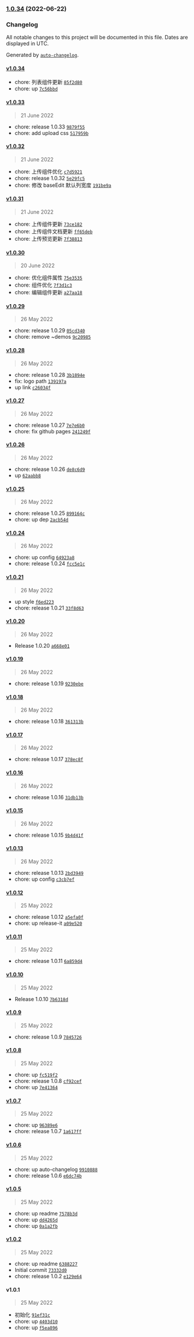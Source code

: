 ### [1.0.34](https://github.com/kafudev/ui-kit/compare/v1.0.33...v1.0.34) (2022-06-22)

### Changelog

All notable changes to this project will be documented in this file. Dates are displayed in UTC.

Generated by [`auto-changelog`](https://github.com/CookPete/auto-changelog).

#### [v1.0.34](https://github.com/kafudev/ui-kit/compare/v1.0.33...v1.0.34)

- chore: 列表组件更新 [`85f2d80`](https://github.com/kafudev/ui-kit/commit/85f2d8051e02b2f92c6ba6241c931120dc87e6fc)
- chore: up [`7c56bbd`](https://github.com/kafudev/ui-kit/commit/7c56bbd0913fa787641b264cc8919d8aa2f65391)

#### [v1.0.33](https://github.com/kafudev/ui-kit/compare/v1.0.32...v1.0.33)

> 21 June 2022

- chore: release 1.0.33 [`9879f55`](https://github.com/kafudev/ui-kit/commit/9879f552a0f3dabb3f76a554a7b34bec7f8f7a18)
- chore: add upload css [`517959b`](https://github.com/kafudev/ui-kit/commit/517959b1d020c61aec9ce798cd939b22585ba5d2)

#### [v1.0.32](https://github.com/kafudev/ui-kit/compare/v1.0.31...v1.0.32)

> 21 June 2022

- chore: 上传组件优化 [`c7d5921`](https://github.com/kafudev/ui-kit/commit/c7d5921323f7dc5fef861b236ad6ed88574b0218)
- chore: release 1.0.32 [`5e29fc5`](https://github.com/kafudev/ui-kit/commit/5e29fc5aba0ca1c30d69d20123823f2444d10518)
- chore: 修改 baseEdit 默认列宽度 [`191be9a`](https://github.com/kafudev/ui-kit/commit/191be9a0adb608b59291ce99498c925a9c16870e)

#### [v1.0.31](https://github.com/kafudev/ui-kit/compare/v1.0.30...v1.0.31)

> 21 June 2022

- chore: 上传组件更新 [`73ce182`](https://github.com/kafudev/ui-kit/commit/73ce182f67f6ca3fb07c462ed93e5f879cd0b320)
- chore: 上传组件文档更新 [`ff65deb`](https://github.com/kafudev/ui-kit/commit/ff65debb6f8359f52c661567e1ed973d4e45773e)
- chore: 上传预览更新 [`7f38813`](https://github.com/kafudev/ui-kit/commit/7f38813edb7b163d8853234d3142a6ca5307a66e)

#### [v1.0.30](https://github.com/kafudev/ui-kit/compare/v1.0.29...v1.0.30)

> 20 June 2022

- chore: 优化组件属性 [`75e3535`](https://github.com/kafudev/ui-kit/commit/75e353558d7afbdfd8e2909525647a0ced3c9774)
- chore: 组件优化 [`7f3d1c3`](https://github.com/kafudev/ui-kit/commit/7f3d1c3f3e21c6c28a71697f91529e6e4896d09a)
- chore: 编辑组件更新 [`a27aa18`](https://github.com/kafudev/ui-kit/commit/a27aa18585d782189663d7b1896b599750980176)

#### [v1.0.29](https://github.com/kafudev/ui-kit/compare/v1.0.28...v1.0.29)

> 26 May 2022

- chore: release 1.0.29 [`05cd340`](https://github.com/kafudev/ui-kit/commit/05cd34064fa8fce1d46f4b44ff5aa2cab7b28dda)
- chore: remove ~demos [`9c20985`](https://github.com/kafudev/ui-kit/commit/9c2098553ff036a37e060cda07b86601f5365ace)

#### [v1.0.28](https://github.com/kafudev/ui-kit/compare/v1.0.27...v1.0.28)

> 26 May 2022

- chore: release 1.0.28 [`3b1894e`](https://github.com/kafudev/ui-kit/commit/3b1894e21a90409fdb13a4a1f268f6db9e16cc02)
- fix: logo path [`139197a`](https://github.com/kafudev/ui-kit/commit/139197ab519bdb15d6b2138d53eacc4b0c718bcc)
- up link [`c26034f`](https://github.com/kafudev/ui-kit/commit/c26034f7f74d9b1b25695302ddbac2dba5cc62c8)

#### [v1.0.27](https://github.com/kafudev/ui-kit/compare/v1.0.26...v1.0.27)

> 26 May 2022

- chore: release 1.0.27 [`7e7e6b0`](https://github.com/kafudev/ui-kit/commit/7e7e6b02c94195d6ee41e117d13edeca96b5fe73)
- chore: fix github pages [`241249f`](https://github.com/kafudev/ui-kit/commit/241249fbec20526c365613a1ec59fc520b875e31)

#### [v1.0.26](https://github.com/kafudev/ui-kit/compare/v1.0.25...v1.0.26)

> 26 May 2022

- chore: release 1.0.26 [`de8c6d9`](https://github.com/kafudev/ui-kit/commit/de8c6d9d1b8a6c856a90380f964264c8dac8c047)
- up [`62aabb8`](https://github.com/kafudev/ui-kit/commit/62aabb8afd448688cb7b9e8360daec1772f653c0)

#### [v1.0.25](https://github.com/kafudev/ui-kit/compare/v1.0.24...v1.0.25)

> 26 May 2022

- chore: release 1.0.25 [`899164c`](https://github.com/kafudev/ui-kit/commit/899164c4f2b0c838454ec74ef59c4124bf1a5833)
- chore: up dep [`2acb54d`](https://github.com/kafudev/ui-kit/commit/2acb54d757f4c05844d0364afff6e4f8967fb7c8)

#### [v1.0.24](https://github.com/kafudev/ui-kit/compare/v1.0.21...v1.0.24)

> 26 May 2022

- chore: up config [`64923a8`](https://github.com/kafudev/ui-kit/commit/64923a8f2cc1dab19cfdd3e66e13d25c741da733)
- chore: release 1.0.24 [`fcc5e1c`](https://github.com/kafudev/ui-kit/commit/fcc5e1cb2e74767527d3af282866502ae48f175a)

#### [v1.0.21](https://github.com/kafudev/ui-kit/compare/v1.0.20...v1.0.21)

> 26 May 2022

- up style [`f6ed223`](https://github.com/kafudev/ui-kit/commit/f6ed223d3aa73c58394f85e7b019a2e8a7fb7a5c)
- chore: release 1.0.21 [`33f8d63`](https://github.com/kafudev/ui-kit/commit/33f8d6372e77d411d473e389b17e6664b2517162)

#### [v1.0.20](https://github.com/kafudev/ui-kit/compare/v1.0.19...v1.0.20)

> 26 May 2022

- Release 1.0.20 [`a668e01`](https://github.com/kafudev/ui-kit/commit/a668e0111abdb52b62d55b9604fb9ad7d7bdc035)

#### [v1.0.19](https://github.com/kafudev/ui-kit/compare/v1.0.18...v1.0.19)

> 26 May 2022

- chore: release 1.0.19 [`9230ebe`](https://github.com/kafudev/ui-kit/commit/9230ebedafaa777fb43d35dd15630f27213b5480)

#### [v1.0.18](https://github.com/kafudev/ui-kit/compare/v1.0.17...v1.0.18)

> 26 May 2022

- chore: release 1.0.18 [`361313b`](https://github.com/kafudev/ui-kit/commit/361313b0881edf279c599ebc6ec09251b12c8256)

#### [v1.0.17](https://github.com/kafudev/ui-kit/compare/v1.0.16...v1.0.17)

> 26 May 2022

- chore: release 1.0.17 [`378ec8f`](https://github.com/kafudev/ui-kit/commit/378ec8fc9928bc5590754744e3d21131c9e17834)

#### [v1.0.16](https://github.com/kafudev/ui-kit/compare/v1.0.15...v1.0.16)

> 26 May 2022

- chore: release 1.0.16 [`31db13b`](https://github.com/kafudev/ui-kit/commit/31db13bbc64b185e90381e93a1e1f95501135951)

#### [v1.0.15](https://github.com/kafudev/ui-kit/compare/v1.0.13...v1.0.15)

> 26 May 2022

- chore: release 1.0.15 [`9b4d41f`](https://github.com/kafudev/ui-kit/commit/9b4d41f4bc28a9e5833f0fdcd014dbf7b81686cd)

#### [v1.0.13](https://github.com/kafudev/ui-kit/compare/v1.0.12...v1.0.13)

> 26 May 2022

- chore: release 1.0.13 [`2bd3949`](https://github.com/kafudev/ui-kit/commit/2bd39491d2a7140cfb5626fcccdcb9fe00e59485)
- chore: up config [`c3cb7ef`](https://github.com/kafudev/ui-kit/commit/c3cb7effc3ca49faf4fb99fcb158f4e5f5705f86)

#### [v1.0.12](https://github.com/kafudev/ui-kit/compare/v1.0.11...v1.0.12)

> 25 May 2022

- chore: release 1.0.12 [`a5efa0f`](https://github.com/kafudev/ui-kit/commit/a5efa0f8fa7a787d2e442fb1b202f5f74128ae9d)
- chore: up release-it [`a09e520`](https://github.com/kafudev/ui-kit/commit/a09e520212d68ed613a29438e261e0a70037de78)

#### [v1.0.11](https://github.com/kafudev/ui-kit/compare/v1.0.10...v1.0.11)

> 25 May 2022

- chore: release 1.0.11 [`6a859d4`](https://github.com/kafudev/ui-kit/commit/6a859d4dcb07b8f75e07ed196499f2b93f4a2fa8)

#### [v1.0.10](https://github.com/kafudev/ui-kit/compare/v1.0.9...v1.0.10)

> 25 May 2022

- Release 1.0.10 [`7b6318d`](https://github.com/kafudev/ui-kit/commit/7b6318d6fb77e6b66ad807ebf3be9821fdc6eba2)

#### [v1.0.9](https://github.com/kafudev/ui-kit/compare/v1.0.8...v1.0.9)

> 25 May 2022

- chore: release 1.0.9 [`7845726`](https://github.com/kafudev/ui-kit/commit/78457265df4bf80d5339f8885db0463e094d8a05)

#### [v1.0.8](https://github.com/kafudev/ui-kit/compare/v1.0.7...v1.0.8)

> 25 May 2022

- chore: up [`fc519f2`](https://github.com/kafudev/ui-kit/commit/fc519f29f045ab152c8f89695bf31604f1aef178)
- chore: release 1.0.8 [`cf92cef`](https://github.com/kafudev/ui-kit/commit/cf92cef040ef1be1834c6b7f6f793d01c5003dd3)
- chore: up [`7e41364`](https://github.com/kafudev/ui-kit/commit/7e413640b614f709cca35b3915f0c95322f3b804)

#### [v1.0.7](https://github.com/kafudev/ui-kit/compare/v1.0.6...v1.0.7)

> 25 May 2022

- chore: up [`96389e6`](https://github.com/kafudev/ui-kit/commit/96389e60e4996de2e616f4e3afdd8f2239b564fc)
- chore: release 1.0.7 [`1a617ff`](https://github.com/kafudev/ui-kit/commit/1a617ffa08360af77b8723c203e06e54d932940e)

#### [v1.0.6](https://github.com/kafudev/ui-kit/compare/v1.0.5...v1.0.6)

> 25 May 2022

- chore: up auto-changelog [`9910888`](https://github.com/kafudev/ui-kit/commit/99108889e29b02d0fc52ad86ce53dbb7515e9e6d)
- chore: release 1.0.6 [`e6dc74b`](https://github.com/kafudev/ui-kit/commit/e6dc74baaf270c4175ecc34ca38e0e1d3ee104ac)

#### [v1.0.5](https://github.com/kafudev/ui-kit/compare/v1.0.2...v1.0.5)

> 25 May 2022

- chore: up readme [`7578b3d`](https://github.com/kafudev/ui-kit/commit/7578b3d05e6b41d19406298f2043bdf6b2fd19ee)
- chore: up [`dd4265d`](https://github.com/kafudev/ui-kit/commit/dd4265ddcadd9e9949c581da2f0be664cb1f138f)
- chore: up [`0a1a2fb`](https://github.com/kafudev/ui-kit/commit/0a1a2fb3eaf945dd389cfb844b6fb58d028a0e4c)

#### [v1.0.2](https://github.com/kafudev/ui-kit/compare/v1.0.1...v1.0.2)

> 25 May 2022

- chore: up readme [`6388227`](https://github.com/kafudev/ui-kit/commit/6388227b6284e7c2ff5112ae83eef6d2ef382751)
- Initial commit [`73332d0`](https://github.com/kafudev/ui-kit/commit/73332d0a559ff25dc98bc37a2d97cac067e07216)
- chore: release 1.0.2 [`e129e64`](https://github.com/kafudev/ui-kit/commit/e129e6477fd04a932bf87659a8c4921ad696f9f0)

#### v1.0.1

> 25 May 2022

- 初始化 [`91ef31c`](https://github.com/kafudev/ui-kit/commit/91ef31c09149588e06f5a5cab033e0c7553cfedd)
- chore: up [`4403d10`](https://github.com/kafudev/ui-kit/commit/4403d10a85ebcb59423c22a9499c812d221e988d)
- chore: up [`f5ea896`](https://github.com/kafudev/ui-kit/commit/f5ea89684025abd8595123403115d1018bc1216b)
